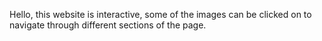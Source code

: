 Hello, this website is interactive, some of the images can be clicked on to navigate through different sections of the page.
